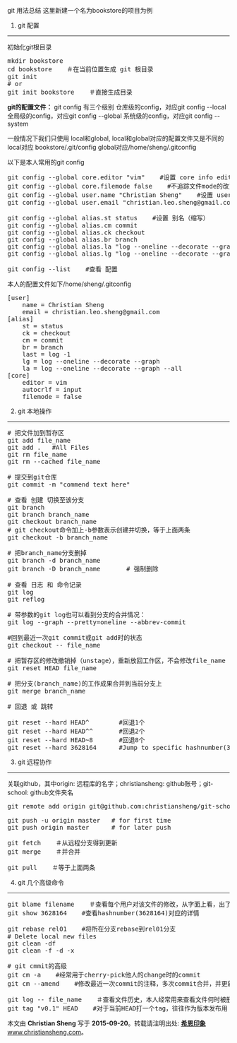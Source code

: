 git 用法总结
这里新建一个名为bookstore的项目为例
<!--more-->

1. git 配置
--------
初始化git根目录
<pre class="lang:zsh decode:true ">mkdir bookstore
cd bookstore    ＃在当前位置生成 git 根目录
git init
# or    
git init bookstore    ＃直接生成目录
</pre>
**git的配置文件：**
git config 有三个级别
仓库级的config，对应git config --local
全局级的config，对应git config --global
系统级的config，对应git config --system

一般情况下我们只使用 local和global, local和global对应的配置文件又是不同的
local对应 bookstore/.git/config
global对应/home/sheng/.gitconfig

以下是本人常用的git config
<pre class="lang:zsh decode:true ">
git config --global core.editor "vim"    #设置 core info editor
git config --global core.filemode false    #不追踪文件mode的改变
git config --global user.name "Christian Sheng"    #设置 user info
git config --global user.email "christian.leo.sheng@gmail.com"

git config --global alias.st status    #设置 别名（缩写）
git config --global alias.cm commit
git config --global alias.ck checkout
git config --global alias.br branch
git config --global alias.la "log --oneline --decorate --graph --all"
git config --global alias.lg "log --oneline --decorate --graph"

git config --list    #查看 配置
</pre>
本人的配置文件如下/home/sheng/.gitconfig
<pre class="nums:false lang:default decode:true ">[user]
    name = Christian Sheng
    email = christian.leo.sheng@gmail.com
[alias]
    st = status
    ck = checkout
    cm = commit
    br = branch
    last = log -1
    lg = log --oneline --decorate --graph
    la = log --oneline --decorate --graph --all
[core]
    editor = vim
    autocrlf = input
    filemode = false
</pre>
2. git 本地操作
--------
<pre class="lang:zsh decode:true "># 把文件加到暂存区
git add file_name
git add .   #All Files
git rm file_name
git rm --cached file_name

# 提交到git仓库
git commit -m "commend text here"

# 查看 创建 切换至该分支
git branch
git branch branch_name
git checkout branch_name
# git checkout命令加上-b参数表示创建并切换，等于上面两条
git checkout -b branch_name     

# 把branch_name分支删掉
git branch -d branch_name
git branch -D branch_name       # 强制删除

# 查看 日志 和 命令记录
git log
git reflog

# 带参数的git log也可以看到分支的合并情况：
git log --graph --pretty=oneline --abbrev-commit

#回到最近一次git commit或git add时的状态
git checkout -- file_name

# 把暂存区的修改撤销掉（unstage），重新放回工作区，不会修改file_name
git reset HEAD file_name

# 把分支(branch_name)的工作成果合并到当前分支上
git merge branch_name

# 回退 或 跳转

git reset --hard HEAD^        #回退1个
git reset --hard HEAD^^       #回退2个
git reset --hard HEAD~8       #回退8个
git reset --hard 3628164      #Jump to specific hashnumber(3628164)
</pre>
3. git 远程协作
--------
关联github，其中origin: 远程库的名字；christiansheng: github账号；git-school: github文件夹名
<pre class="lang:zsh decode:true ">git remote add origin git@github.com:christiansheng/git-school.git

git push -u origin master   # for first time
git push origin master      # for later push

git fetch    ＃从远程分支得到更新
git merge    ＃并合并

git pull    ＃等于上面两条
</pre>
4. git 几个高级命令
--------
<pre class="lang:zsh decode:true">git blame filename    ＃查看每个用户对该文件的修改，从字面上看，出了问题该blame谁
git show 3628164    #查看hashnumber(3628164)对应的详情

git rebase rel01    #将所在分支rebase到rel01分支
# Delete local new files
git clean -df
git clean -f -d -x

# git cmmit的高级
git cm -a    #经常用于cherry-pick他人的change时的commit
git cm --amend    #修改最近一次commit的注释，多次commit合并，并更新commit message

git log -- file_name    ＃查看文件历史，本人经常用来查看文件何时被删除
git tag "v0.1" HEAD    #对于当前HEAD打一个tag，往往作为版本发布用
</pre>
本文由 **Christian Sheng** 写于 **2015-09-20**。转载请注明出处: <a href="http://www.christiansheng.com" target="_blank">**希恩印象** www.christiansheng.com</a>。

